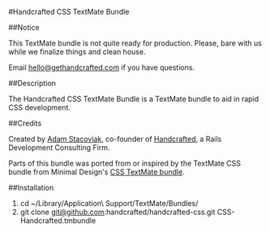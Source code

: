 #Handcrafted CSS TextMate Bundle

##Notice

This TextMate bundle is not quite ready for production. Please, bare with us while we finalize things and clean house.

Email [hello@gethandcrafted.com](mailto:hello@gethandcrafted.com) if you have questions.

##Description

The Handcrafted CSS TextMate Bundle is a TextMate bundle to aid in rapid CSS development.

##Credits

Created by [Adam Stacoviak](http://www.adamstacoviak.com/ "Adam Stacoviak | Web Development, Interface Design, User Experience &amp; Internet Marketing"), co-founder of [Handcrafted](http://gethandcrafted.com/ "Handcrafted &ndash; Ruby on Rails Development Consulting Firm, Interface Design, User Experience, Web Marketing"), a Rails Development Consulting Firm.

Parts of this bundle was ported from or inspired by the TextMate CSS bundle from Minimal Design's [CSS TextMate bundle](http://minimaldesign.net/downloads/tools/textmate-css-bundle "minimal design &raquo; downloads &raquo; TextMate CSS bundle").

##Installation

1. cd ~/Library/Application\ Support/TextMate/Bundles/
2. git clone git@github.com:handcrafted/handcrafted-css.git CSS-Handcrafted.tmbundle